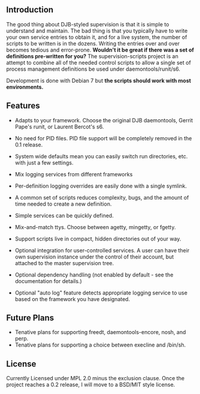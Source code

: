 ## Introduction #

The good thing about DJB-styled supervision is that it is simple to understand 
and maintain.  The bad thing is that you typically have to write your own 
service entries to obtain it, and for a live system, the number of scripts to 
be written is in the dozens.  Writing the entries over and over becomes tedious 
and error-prone.  **Wouldn't it be great if there was a set of definitions 
pre-written for you?** The supervision-scripts project is an attempt to combine 
all of the needed control scripts to allow a single set of process management 
definitions be used under daemontools/runit/s6.

Development is done with Debian 7 but **the scripts should work with most 
environments.**

## Features #
* Adapts to your framework.  Choose the original DJB daemontools, Gerrit Pape's 
runit, or Laurent Bercot's s6.

* No need for PID files.  PID file support will be completely removed in the 0.1 release. 

* System wide defaults mean you can easily switch run directories, etc. with just a few settings. 

* Mix logging services from different frameworks

* Per-definition logging overrides are easily done with a single symlink.

* A common set of scripts reduces complexity, bugs, and the amount of time needed to create a new definition. 

* Simple services can be quickly defined.

* Mix-and-match ttys.  Choose between agetty, mingetty, or fgetty.

* Support scripts live in compact, hidden directories out of your way.

* Optional integration for user-controlled services.  A user can have their own 
supervision instance under the control of their account, but attached to the 
master supervision tree.

* Optional dependency handling (not enabled by default - see the documentation 
for details.)

* Optional "auto log" feature detects appropriate logging service to use based on the framework you have designated. 

## Future Plans #
* Tenative plans for supporting freedt, daemontools-encore, nosh, and perp.
* Tenative plans for supporting a choice between execline and /bin/sh.

## License #
Currently Licensed under MPL 2.0 minus the exclusion clause.  Once the project reaches a 0.2 release, I will move to a BSD/MIT style license.